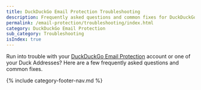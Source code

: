 ```yaml
---
title: DuckDuckGo Email Protection Troubleshooting
description: Frequently asked questions and common fixes for DuckDuckGo Email Protection accounts and individual Duck Addresses.
permalink: /email-protection/troubleshooting/index.html
category: DuckDuckGo Email Protection
sub_category: Troubleshooting
isIndex: true
---
```


Run into trouble with your [DuckDuckGo Email Protection](https://duckduckgo.com/email) account or one of your Duck Addresses? Here are a few frequently asked questions and common fixes.

{% include category-footer-nav.md %}
